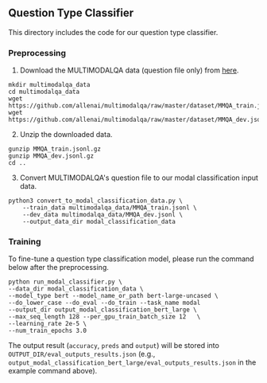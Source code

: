 ## Question Type Classifier
This directory includes the code for our question type classifier. 

### Preprocessing
1. Download the MULTIMODALQA data (question file only) from [here](https://github.com/allenai/multimodalqa/tree/master/dataset).

```
mkdir multimodalqa_data
cd multimodalqa_data
wget https://github.com/allenai/multimodalqa/raw/master/dataset/MMQA_train.jsonl.gz
wget https://github.com/allenai/multimodalqa/raw/master/dataset/MMQA_dev.jsonl.gz
```

2. Unzip the downloaded data.
```
gunzip MMQA_train.jsonl.gz
gunzip MMQA_dev.jsonl.gz
cd ..
```

3. Convert MULTIMODALQA's question file to our modal classification input data. 

```
python3 convert_to_modal_classification_data.py \
    --train_data multimodalqa_data/MMQA_train.jsonl \
    --dev_data multimodalqa_data/MMQA_dev.jsonl \
    --output_data_dir modal_classification_data
```

### Training
To fine-tune a question type classification model, please run the command below after the preprocessing.

```
python run_modal_classifier.py \
--data_dir modal_classification_data \
--model_type bert --model_name_or_path bert-large-uncased \
--do_lower_case --do_eval --do_train --task_name modal 
--output_dir output_modal_classification_bert_large \
--max_seq_length 128 --per_gpu_train_batch_size 12   \
--learning_rate 2e-5 \
--num_train_epochs 3.0 
```

The output result (`accuracy`, `preds` and `output`) will be stored into `OUTPUT_DIR/eval_outputs_results.json` (e.g., `output_modal_classification_bert_large/eval_outputs_results.json` in the example command above). 



